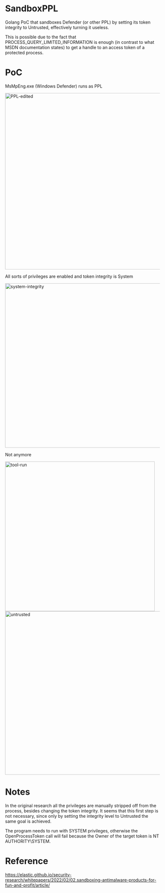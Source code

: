 # SandboxPPL
Golang PoC that sandboxes Defender (or other PPL) by setting its token integrity to Untrusted, effectively turning it useless.

This is possible due to the fact that PROCESS_QUERY_LIMITED_INFORMATION is enough (in contrast to what MSDN documentation states) to get a handle to an access token of a protected process.

# PoC
MsMpEng.exe (Windows Defender) runs as PPL

<img width="574" alt="PPL-edited" src="https://user-images.githubusercontent.com/23586140/153692170-82a06188-903e-4d9b-a523-7f9a640ba3b9.png">

All sorts of privileges are enabled and token integrity is System

<img width="535" alt="system-integrity" src="https://user-images.githubusercontent.com/23586140/153692254-1a3c4adb-dedc-414f-a98a-e9fca4889ea8.png">

Not anymore

<img width="487" alt="tool-run" src="https://user-images.githubusercontent.com/23586140/153692359-8a1565cb-a034-4840-8261-45622d7b9849.PNG">

<img width="532" alt="untrusted" src="https://user-images.githubusercontent.com/23586140/153692364-5be541f5-71d5-4341-81fc-49cd66feed4f.png">

# Notes
In the original research all the privileges are manually stripped off from the process, besides changing the token integrity. 
It seems that this first step is not necessary, since only by setting the integrity level to Untrusted the same goal is achieved.

The program needs to run with SYSTEM privileges, otherwise the OpenProcessToken call will fail because the Owner of the target token is NT AUTHORITY\SYSTEM.

# Reference 

https://elastic.github.io/security-research/whitepapers/2022/02/02.sandboxing-antimalware-products-for-fun-and-profit/article/

